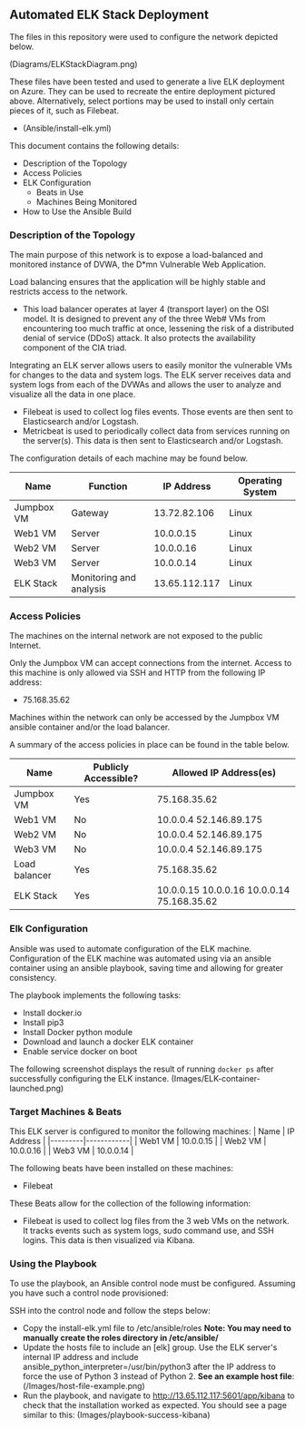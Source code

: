 ## Automated ELK Stack Deployment

The files in this repository were used to configure the network depicted below.

(Diagrams/ELKStackDiagram.png)

These files have been tested and used to generate a live ELK deployment on Azure. They can be used to recreate the entire deployment pictured above. Alternatively, select portions may be used to install only certain pieces of it, such as Filebeat.

  - (Ansible/install-elk.yml)

This document contains the following details:
- Description of the Topology
- Access Policies
- ELK Configuration
  - Beats in Use
  - Machines Being Monitored
- How to Use the Ansible Build


### Description of the Topology

The main purpose of this network is to expose a load-balanced and monitored instance of DVWA, the D*mn Vulnerable Web Application.

Load balancing ensures that the application will be highly stable and restricts access to the network.
- This load balancer operates at layer 4 (transport layer) on the OSI model. It is designed to prevent any of the three Web# VMs from encountering too much traffic at once, lessening the risk of a distributed denial of service (DDoS) attack. It also protects the availability component of the CIA triad.

Integrating an ELK server allows users to easily monitor the vulnerable VMs for changes to the data and system logs. The ELK server receives data and system logs from each of the DVWAs and allows the user to analyze and visualize all the data in one place.
- Filebeat is used to collect log files events. Those events are then sent to Elasticsearch and/or Logstash. 
- Metricbeat is used to periodically collect data from services running on the server(s). This data is then sent to Elasticsearch and/or Logstash.

The configuration details of each machine may be found below.

| Name       | Function                | IP Address    | Operating System |
|------------|-------------------------|---------------|------------------|
| Jumpbox VM | Gateway                 | 13.72.82.106  | Linux            |
| Web1 VM    | Server                  | 10.0.0.15     | Linux            |
| Web2 VM    | Server                  | 10.0.0.16     | Linux            |
| Web3 VM    | Server                  | 10.0.0.14     | Linux            |
| ELK Stack  | Monitoring and analysis | 13.65.112.117 | Linux            |

### Access Policies

The machines on the internal network are not exposed to the public Internet. 

Only the Jumpbox VM can accept connections from the internet. Access to this machine is only allowed via SSH and HTTP from the following IP address:
- 75.168.35.62

Machines within the network can only be accessed by the Jumpbox VM ansible container and/or the load balancer.

A summary of the access policies in place can be found in the table below.

| Name          | Publicly Accessible? | Allowed IP Address(es)                     |
|---------------|----------------------|--------------------------------------------|
| Jumpbox VM    | Yes                  | 75.168.35.62                               |
| Web1 VM       | No                   | 10.0.0.4 52.146.89.175                     |
| Web2 VM       | No                   | 10.0.0.4 52.146.89.175                     |
| Web3 VM       | No                   | 10.0.0.4 52.146.89.175                     |
| Load balancer | Yes                  | 75.168.35.62                               |
| ELK Stack     | Yes                  | 10.0.0.15 10.0.0.16 10.0.0.14 75.168.35.62 |

### Elk Configuration

Ansible was used to automate configuration of the ELK machine. Configuration of the ELK machine was automated using via an ansible container using an ansible playbook, saving time and allowing for greater consistency.

The playbook implements the following tasks:
- Install docker.io
- Install pip3
- Install Docker python module
- Download and launch a docker ELK container
- Enable service docker on boot

The following screenshot displays the result of running `docker ps` after successfully configuring the ELK instance. (Images/ELK-container-launched.png)

### Target Machines & Beats
This ELK server is configured to monitor the following machines:
| Name    | IP Address |
|---------|------------|
| Web1 VM | 10.0.0.15  |
| Web2 VM | 10.0.0.16  |
| Web3 VM | 10.0.0.14  |

The following beats have been installed on these machines:
- Filebeat

These Beats allow for the collection of the following information:
- Filebeat is used to collect log files from the 3 web VMs on the network. It tracks events such as system logs, sudo command use, and SSH logins. This data is then visualized via Kibana.

### Using the Playbook
To use the playbook, an Ansible control node must be configured. Assuming you have such a control node provisioned: 

SSH into the control node and follow the steps below:
- Copy the install-elk.yml file to /etc/ansible/roles
  **Note: You may need to manually create the roles directory in /etc/ansible/**
- Update the hosts file to include an [elk] group. Use the ELK server's internal IP address and include ansible_python_interpreter=/usr/bin/python3 after the IP address to force the use of Python 3 instead of Python 2.
  **See an example host file**: (/Images/host-file-example.png)
- Run the playbook, and navigate to http://13.65.112.117:5601/app/kibana to check that the installation worked as expected. You should see a page similar to this: (Images/playbook-success-kibana)